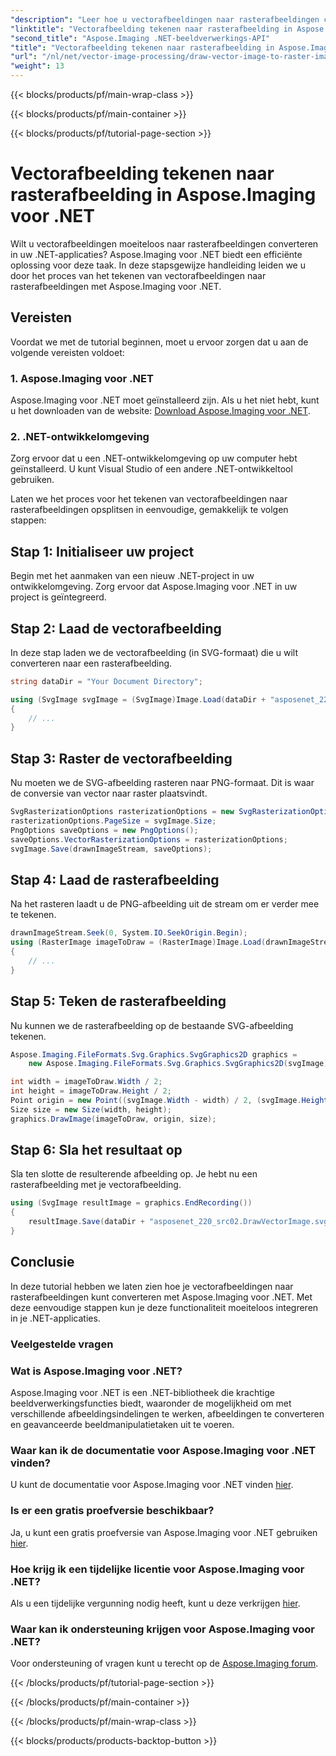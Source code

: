 ```yaml
---
"description": "Leer hoe u vectorafbeeldingen naar rasterafbeeldingen converteert in .NET met Aspose.Imaging. Een stapsgewijze handleiding voor efficiënte beeldverwerking."
"linktitle": "Vectorafbeelding tekenen naar rasterafbeelding in Aspose.Imaging voor .NET"
"second_title": "Aspose.Imaging .NET-beeldverwerkings-API"
"title": "Vectorafbeelding tekenen naar rasterafbeelding in Aspose.Imaging voor .NET"
"url": "/nl/net/vector-image-processing/draw-vector-image-to-raster-image/"
"weight": 13
---
```


{{< blocks/products/pf/main-wrap-class >}}

{{< blocks/products/pf/main-container >}}

{{< blocks/products/pf/tutorial-page-section >}}

# Vectorafbeelding tekenen naar rasterafbeelding in Aspose.Imaging voor .NET


Wilt u vectorafbeeldingen moeiteloos naar rasterafbeeldingen converteren in uw .NET-applicaties? Aspose.Imaging voor .NET biedt een efficiënte oplossing voor deze taak. In deze stapsgewijze handleiding leiden we u door het proces van het tekenen van vectorafbeeldingen naar rasterafbeeldingen met Aspose.Imaging voor .NET. 

## Vereisten

Voordat we met de tutorial beginnen, moet u ervoor zorgen dat u aan de volgende vereisten voldoet:

### 1. Aspose.Imaging voor .NET

Aspose.Imaging voor .NET moet geïnstalleerd zijn. Als u het niet hebt, kunt u het downloaden van de website: [Download Aspose.Imaging voor .NET](https://releases.aspose.com/imaging/net/).

### 2. .NET-ontwikkelomgeving

Zorg ervoor dat u een .NET-ontwikkelomgeving op uw computer hebt geïnstalleerd. U kunt Visual Studio of een andere .NET-ontwikkeltool gebruiken.

Laten we het proces voor het tekenen van vectorafbeeldingen naar rasterafbeeldingen opsplitsen in eenvoudige, gemakkelijk te volgen stappen:

## Stap 1: Initialiseer uw project

Begin met het aanmaken van een nieuw .NET-project in uw ontwikkelomgeving. Zorg ervoor dat Aspose.Imaging voor .NET in uw project is geïntegreerd.

## Stap 2: Laad de vectorafbeelding

In deze stap laden we de vectorafbeelding (in SVG-formaat) die u wilt converteren naar een rasterafbeelding.

```csharp
string dataDir = "Your Document Directory";

using (SvgImage svgImage = (SvgImage)Image.Load(dataDir + "asposenet_220_src02.svg"))
{
    // ...
}
```

## Stap 3: Raster de vectorafbeelding

Nu moeten we de SVG-afbeelding rasteren naar PNG-formaat. Dit is waar de conversie van vector naar raster plaatsvindt.

```csharp
SvgRasterizationOptions rasterizationOptions = new SvgRasterizationOptions();
rasterizationOptions.PageSize = svgImage.Size;
PngOptions saveOptions = new PngOptions();
saveOptions.VectorRasterizationOptions = rasterizationOptions;
svgImage.Save(drawnImageStream, saveOptions);
```

## Stap 4: Laad de rasterafbeelding

Na het rasteren laadt u de PNG-afbeelding uit de stream om er verder mee te tekenen.

```csharp
drawnImageStream.Seek(0, System.IO.SeekOrigin.Begin);
using (RasterImage imageToDraw = (RasterImage)Image.Load(drawnImageStream))
{
    // ...
}
```

## Stap 5: Teken de rasterafbeelding

Nu kunnen we de rasterafbeelding op de bestaande SVG-afbeelding tekenen.

```csharp
Aspose.Imaging.FileFormats.Svg.Graphics.SvgGraphics2D graphics =
    new Aspose.Imaging.FileFormats.Svg.Graphics.SvgGraphics2D(svgImage);

int width = imageToDraw.Width / 2;
int height = imageToDraw.Height / 2;
Point origin = new Point((svgImage.Width - width) / 2, (svgImage.Height - height) / 2);
Size size = new Size(width, height);
graphics.DrawImage(imageToDraw, origin, size);
```

## Stap 6: Sla het resultaat op

Sla ten slotte de resulterende afbeelding op. Je hebt nu een rasterafbeelding met je vectorafbeelding.

```csharp
using (SvgImage resultImage = graphics.EndRecording())
{
    resultImage.Save(dataDir + "asposenet_220_src02.DrawVectorImage.svg");
}
```

## Conclusie

In deze tutorial hebben we laten zien hoe je vectorafbeeldingen naar rasterafbeeldingen kunt converteren met Aspose.Imaging voor .NET. Met deze eenvoudige stappen kun je deze functionaliteit moeiteloos integreren in je .NET-applicaties.

### Veelgestelde vragen

### Wat is Aspose.Imaging voor .NET?
Aspose.Imaging voor .NET is een .NET-bibliotheek die krachtige beeldverwerkingsfuncties biedt, waaronder de mogelijkheid om met verschillende afbeeldingsindelingen te werken, afbeeldingen te converteren en geavanceerde beeldmanipulatietaken uit te voeren.

### Waar kan ik de documentatie voor Aspose.Imaging voor .NET vinden?
U kunt de documentatie voor Aspose.Imaging voor .NET vinden [hier](https://reference.aspose.com/imaging/net/).

### Is er een gratis proefversie beschikbaar?
Ja, u kunt een gratis proefversie van Aspose.Imaging voor .NET gebruiken [hier](https://releases.aspose.com/).

### Hoe krijg ik een tijdelijke licentie voor Aspose.Imaging voor .NET?
Als u een tijdelijke vergunning nodig heeft, kunt u deze verkrijgen [hier](https://purchase.aspose.com/temporary-license/).

### Waar kan ik ondersteuning krijgen voor Aspose.Imaging voor .NET?
Voor ondersteuning of vragen kunt u terecht op de [Aspose.Imaging forum](https://forum.aspose.com/).


{{< /blocks/products/pf/tutorial-page-section >}}

{{< /blocks/products/pf/main-container >}}

{{< /blocks/products/pf/main-wrap-class >}}

{{< blocks/products/products-backtop-button >}}
